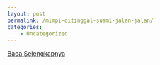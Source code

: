```yaml
---
layout: post
permalink: /mimpi-ditinggal-suami-jalan-jalan/
categories:
    - Uncategorized
---
```


[Baca Selengkapnya](/06)